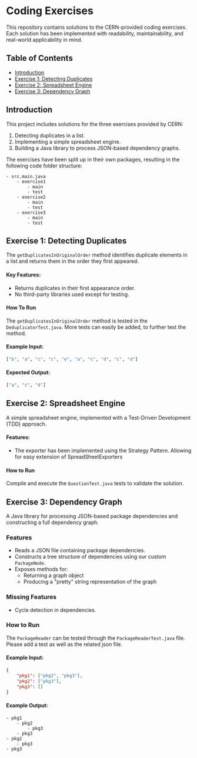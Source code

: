# Coding Exercises
This repository contains solutions to the CERN-provided coding exercises. Each solution has been implemented with readability, maintainability, and real-world applicability in mind.

## Table of Contents

- [Introduction](#introduction)
- [Exercise 1: Detecting Duplicates](#exercise-1-detecting-duplicates)
- [Exercise 2: Spreadsheet Engine](#exercise-2-spreadsheet-engine)
- [Exercise 3: Dependency Graph](#exercise-3-dependency-graph)


## Introduction
This project includes solutions for the three exercises provided by CERN:
1. Detecting duplicates in a list.
2. Implementing a simple spreadsheet engine.
3. Building a Java library to process JSON-based dependency graphs.

The exercises have been split up in their own packages, resulting in the following code folder structure:
```text
- src.main.java
    - exercise1
        - main
        - test
    - exercise2
        - main
        - test
    - exercise3
        - main
        - test
```

## Exercise 1: Detecting Duplicates
The `getDuplicatesInOriginalOrder` method identifies duplicate elements in a list and returns them in the order they first appeared.

#### Key Features:
- Returns duplicates in their first appearance order.
- No third-party libraries used except for testing.

#### How To Run
The  `getDuplicatesInOriginalOrder` method is tested in the `DeduplicatorTest.java`.
More tests can easily be added, to further test the method.

#### Example Input:
```python
["b", "a", "c", "c", "e", "a", "c", "d", "c", "d"]
```

#### Expected Output:
```python
["a", "c", "d"]
```

## Exercise 2: Spreadsheet Engine
A simple spreadsheet engine, implemented with a Test-Driven Development (TDD) approach.

#### Features:
- The exporter has been implemented using the Strategy Pattern. Allowing for easy extension of SpreadSheetExporters

#### How to Run
Compile and execute the `QuestionTest.java` tests to validate the solution.


## Exercise 3: Dependency Graph
A Java library for processing JSON-based package dependencies and constructing a full dependency graph.

### Features
- Reads a JSON file containing package dependencies.
- Constructs a tree structure of dependencies using our custom `PackageNode`.
- Exposes methods for:
    - Returning a graph object
    - Producing a "pretty" string representation of the graph

### Missing Features
- Cycle detection in dependencies.

### How to Run
The `PackageReader` can be tested through the `PackageReaderTest.java` file.
Please add a test as well as the related json file.

#### Example Input:
```json
{
    "pkg1": ["pkg2", "pkg3"],
    "pkg2": ["pkg3"],
    "pkg3": []
}
```

#### Example Output:
```
- pkg1
    - pkg2
        - pkg3
    - pkg3
- pkg2
    - pkg3
- pkg3
```


